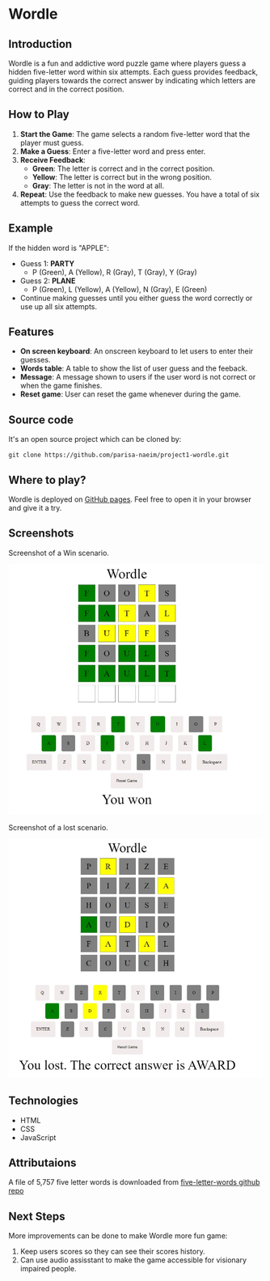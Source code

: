 # Wordle

## Introduction

Wordle is a fun and addictive word puzzle game where players guess a hidden five-letter word within six attempts. Each guess provides feedback, guiding players towards the correct answer by indicating which letters are correct and in the correct position.

## How to Play

1. **Start the Game**: The game selects a random five-letter word that the player must guess.
2. **Make a Guess**: Enter a five-letter word and press enter.
3. **Receive Feedback**:
   - **Green**: The letter is correct and in the correct position.
   - **Yellow**: The letter is correct but in the wrong position.
   - **Gray**: The letter is not in the word at all.
4. **Repeat**: Use the feedback to make new guesses. You have a total of six attempts to guess the correct word.

## Example

If the hidden word is "APPLE":

- Guess 1: **PARTY**
  - P (Green), A (Yellow), R (Gray), T (Gray), Y (Gray)
- Guess 2: **PLANE**
  - P (Green), L (Yellow), A (Yellow), N (Gray), E (Green)
- Continue making guesses until you either guess the word correctly or use up all six attempts.

## Features

- **On screen keyboard**: An onscreen keyboard to let users to enter their guesses.
- **Words table**: A table to show the list of user guess and the feeback.
- **Message**: A message shown to users if the user word is not correct or when the game finishes.
- **Reset game**: User can reset the game whenever during the game.

## Source code

It's an open source project which can be cloned by:

```
git clone https://github.com/parisa-naeim/project1-wordle.git
```

## Where to play?

Wordle is deployed on [GitHub pages](https://parisa-naeim.github.io/project1-wordle/). Feel free to open it in your browser and give it a try.

## Screenshots

Screenshot of a Win scenario.

![First Screen shot of wordle](/images/wordle-screenshot.JPG)

Screenshot of a lost scenario.

![Second Screen shot of wordle](/images/wordle-screenshot-2.JPG)

## Technologies

- HTML
- CSS
- JavaScript

## Attributaions

A file of 5,757 five letter words is downloaded from [five-letter-words github repo](https://github.com/charlesreid1/five-letter-words/blob/master/sgb-words.txt)

## Next Steps

More improvements can be done to make Wordle more fun game:

1. Keep users scores so they can see their scores history.
2. Can use audio assisstant to make the game accessible for visionary impaired people.
